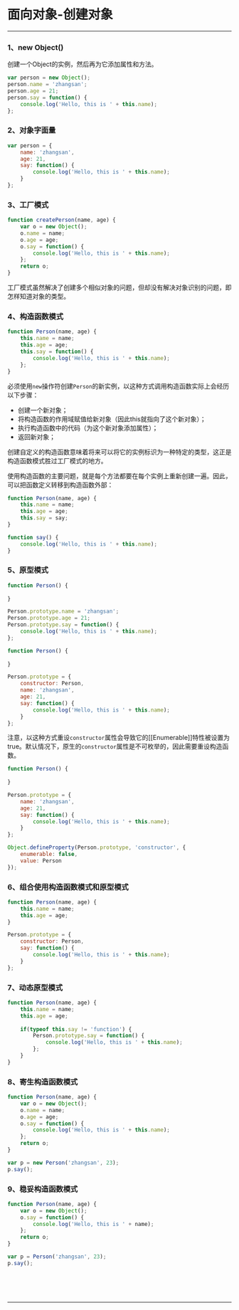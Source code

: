 # 面向对象-创建对象

---

### 1、new Object()

创建一个Object的实例，然后再为它添加属性和方法。

~~~javascript
var person = new Object();
person.name = 'zhangsan';
person.age = 21;
person.say = function() {
    console.log('Hello, this is ' + this.name);
};
~~~



### 2、对象字面量



~~~javascript
var person = {
    name: 'zhangsan',
    age: 21,
    say: function() {
        console.log('Hello, this is ' + this.name);
    }
};
~~~



### 3、工厂模式



~~~javascript
function createPerson(name, age) {
    var o = new Object();
    o.name = name;
    o.age = age;
    o.say = function() {
        console.log('Hello, this is ' + this.name);
    };
    return o;
}
~~~

工厂模式虽然解决了创建多个相似对象的问题，但却没有解决对象识别的问题，即怎样知道对象的类型。



### 4、构造函数模式



~~~javascript
function Person(name, age) {
    this.name = name;
    this.age = age;
    this.say = function() {
        console.log('Hello, this is ' + this.name);
    };
}
~~~

必须使用`new`操作符创建`Person`的新实例，以这种方式调用构造函数实际上会经历以下步骤：

* 创建一个新对象；
* 将构造函数的作用域赋值给新对象（因此this就指向了这个新对象）；
* 执行构造函数中的代码（为这个新对象添加属性）；
* 返回新对象；

创建自定义的构造函数意味着将来可以将它的实例标识为一种特定的类型，这正是构造函数模式胜过工厂模式的地方。

使用构造函数的主要问题，就是每个方法都要在每个实例上重新创建一遍。因此，可以把函数定义转移到构造函数外部：

~~~javascript
function Person(name, age) {
    this.name = name;
    this.age = age;
    this.say = say;
}

function say() {
    console.log('Hello, this is ' + this.name);
}
~~~





### 5、原型模式



~~~javascript
function Person() {
    
}

Person.prototype.name = 'zhangsan';
Person.prototype.age = 21;
Person.prototype.say = function() {
    console.log('Hello, this is ' + this.name);
};
~~~



~~~javascript
function Person() {
    
}

Person.prototype = {
    constructor: Person,
    name: 'zhangsan',
    age: 21,
    say: function() {
        console.log('Hello, this is ' + this.name);
    }
};
~~~

注意，以这种方式重设`constructor`属性会导致它的[[Enumerable]]特性被设置为true。默认情况下，原生的`constructor`属性是不可枚举的，因此需要重设构造函数。

~~~javascript
function Person() {
    
}

Person.prototype = {
    name: 'zhangsan',
    age: 21,
    say: function() {
        console.log('Hello, this is ' + this.name);
    }
};

Object.defineProperty(Person.prototype, 'constructor', {
    enumerable: false,
    value: Person
});
~~~



### 6、组合使用构造函数模式和原型模式



~~~javascript
function Person(name, age) {
    this.name = name;
    this.age = age;
}

Person.prototype = {
    constructor: Person,
    say: function() {
        console.log('Hello, this is ' + this.name);
    }
};
~~~



### 7、动态原型模式



~~~javascript
function Person(name, age) {
    this.name = name;
    this.age = age;
    
    if(typeof this.say != 'function') {
        Person.prototype.say = function() {
            console.log('Hello, this is ' + this.name);
        };
    }
}
~~~



### 8、寄生构造函数模式



~~~javascript
function Person(name, age) {
    var o = new Object();
    o.name = name;
    o.age = age;
    o.say = function() {
        console.log('Hello, this is ' + this.name);
    };
    return o;
}

var p = new Person('zhangsan', 23);
p.say();
~~~



### 9、稳妥构造函数模式



~~~javascript
function Person(name, age) {
    var o = new Object();
    o.say = function() {
        console.log('Hello, this is ' + name);
    };
    return o;
}

var p = Person('zhangsan', 23);
p.say();
~~~



<br/><br/><br/>

---

